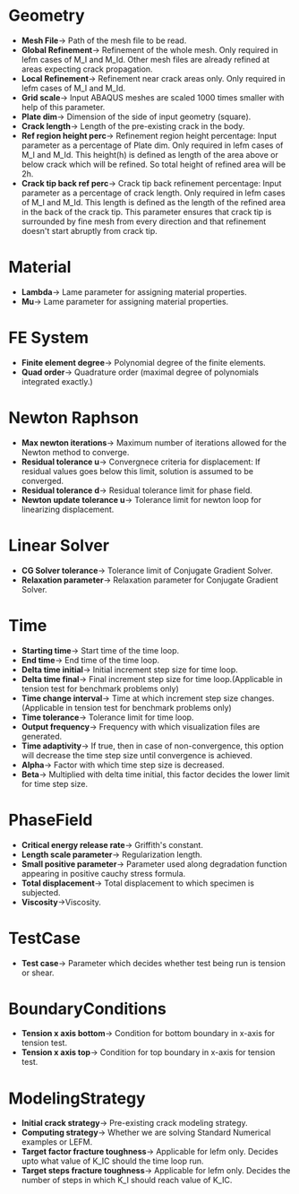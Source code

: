 # Geometry
- **Mesh File**-> Path of the mesh file to be read.
- **Global Refinement**-> Refinement of the whole mesh. Only required in lefm cases of M_I and M_Id. Other mesh files are already refined at areas expecting crack propagation.
- **Local Refinement**-> Refinement near crack areas only. Only required in lefm cases of M_I and M_Id.
- **Grid scale**-> Input ABAQUS meshes are scaled 1000 times smaller with help of this parameter.
- **Plate dim**-> Dimension of the side of input geometry (square).
- **Crack length**-> Length of the pre-existing crack in the body.
- **Ref region height perc**-> Refinement region height percentage: Input parameter as a percentage of Plate dim. Only required in lefm cases of M_I and M_Id. This height(h) is defined as length of the area above or below crack which will be refined. So total height of refined area will be 2h. 
- **Crack tip back ref perc**-> Crack tip back refinement percentage: Input parameter as a percentage of crack length. Only required in lefm cases of M_I and M_Id. This length is defined as the length of the refined area in the back of the crack tip. This parameter ensures that crack tip is surrounded by fine mesh from every direction and that refinement doesn't start abruptly from crack tip.

# Material
- **Lambda**-> Lame parameter for assigning material properties.
- **Mu**-> Lame parameter for assigning material properties.

# FE System
- **Finite element degree**->  Polynomial degree of the finite elements.
- **Quad order**-> Quadrature order (maximal degree of polynomials integrated exactly.)

# Newton Raphson
- **Max newton iterations**-> Maximum number of iterations allowed for the Newton method to converge.
- **Residual tolerance u**-> Convergnece criteria for displacement: If residual values goes below this limit, solution is assumed to be converged. 
- **Residual tolerance d**-> Residual tolerance limit for phase field.
- **Newton update tolerance u**-> Tolerance limit for newton loop for linearizing displacement.

# Linear Solver
- **CG Solver tolerance**-> Tolerance limit of Conjugate Gradient Solver.
- **Relaxation parameter**-> Relaxation parameter for Conjugate Gradient Solver.

# Time
- **Starting time**-> Start time of the time loop.
- **End time**-> End time of the time loop.
- **Delta time initial**-> Initial increment step size for time loop.
- **Delta time final**-> Final increment step size for time loop.(Applicable in tension test for benchmark problems only)
- **Time change interval**-> Time at which increment step size changes.(Applicable in tension test for benchmark problems only)
- **Time tolerance**-> Tolerance limit for time loop.
- **Output frequency**-> Frequency with which visualization files are generated.
- **Time adaptivity**-> If true, then in case of non-convergence, this option will decrease the time step size until convergence is achieved.
- **Alpha**-> Factor with which time step size is decreased.
- **Beta**-> Multiplied with delta time initial, this factor decides the lower limit for time step size.

# PhaseField
- **Critical energy release rate**-> Griffith's constant.
- **Length scale parameter**-> Regularization length.
- **Small positive parameter**-> Parameter used along degradation function appearing in positive cauchy stress formula.
- **Total displacement**-> Total displacement to which specimen is subjected.
- **Viscosity**->Viscosity.

# TestCase
- **Test case**-> Parameter which decides whether test being run is tension or shear.

# BoundaryConditions
- **Tension x axis bottom**-> Condition for bottom boundary in x-axis for tension test.
- **Tension x axis top**-> Condition for top boundary in x-axis for tension test.

# ModelingStrategy
- **Initial crack strategy**-> Pre-existing crack modeling strategy.
- **Computing strategy**-> Whether we are solving Standard Numerical examples or LEFM.
- **Target factor fracture toughness**-> Applicable for lefm only. Decides upto what value of K_IC should the time loop run.
- **Target steps fracture toughness**-> Applicable for lefm only. Decides the number of steps in which K_I should reach value of K_IC.